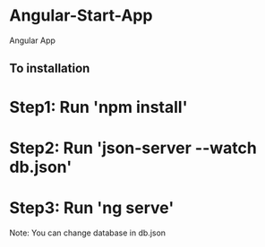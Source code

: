 # Angular-Start-App
Angular App


## To installation

# Step1: Run 'npm install'
# Step2: Run 'json-server --watch db.json'
# Step3: Run 'ng serve'

Note: You can change database in db.json
